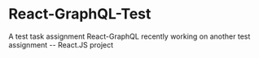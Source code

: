 # React-GraphQL-Test
A test task assignment React-GraphQL
recently working on another test assignment -- React.JS project
